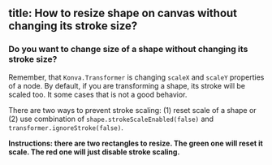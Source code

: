 title: How to resize shape on canvas without changing its stroke size?
---

### Do you want to change size of a shape without changing its stroke size?

Remember, that `Konva.Transformer` is changing `scaleX` and `scaleY` properties of a node.
By default, if you are transforming a shape, its stroke will be scaled too. It some cases that is not a good behavior.

There are two ways to prevent stroke scaling: (1) reset scale of a shape or (2) use combination of `shape.strokeScaleEnabled(false)` and `transformer.ignoreStroke(false)`.

**Instructions: there are two rectangles to resize. The green one will reset it scale. The red one will just disable stroke scaling.**

<!-- {% iframe /downloads/code/select_and_transform/Ignore_Stroke_On_Transform.html %} -->

<!-- {% include_code Konva ignore stroke  select_and_transform/Ignore_Stroke_On_Transform.html %} -->